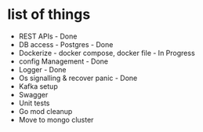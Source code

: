 # list of things
* REST APIs - Done
* DB access - Postgres - Done
* Dockerize - docker compose, docker file - In Progress
* config Management - Done
* Logger - Done
* Os signalling & recover panic - Done
* Kafka setup
* Swagger
* Unit tests
* Go mod cleanup
* Move to mongo cluster
